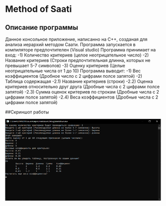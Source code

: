 # Method of Saati
 
## Описание программы

Данное консольное приложение, написанно на C++, созданая для анализа иерархий методом Саати. Программа запускается в компиляторе предпочтителен (Visual studio)
Программа принимает на вход:
-1) Количество критериев (целое неотрицательное число)
-2) Название критериев (Строки предпочтительная длинна, которых не превышает 5-7 символов)
-3) Оценку критериев (Целые неотрицательные числа от 1 до 10)
Программа выводит:
-1) Вес коэффициентов (Дробное число с 2 цифрами полсе запятой)
-2) Таблица содержащая
    -2.1) Название критериев (строки)
    -2.2) Оценка критериев относительно друг друга (Дробные числа с 2 цифрами полсе запятой)
    -2.3) Сумма оценок критериев по строкам (Дробные числа с 2 цифрами полсе запятой)
    -2.4) Веса коэффициентов (Дробные числа с 2 цифрами полсе запятой)

##Скриншот работы

![Alt-текст](https://github.com/GunbinSergey/Method-of-Saati/blob/main/Consol.png "Консоль")